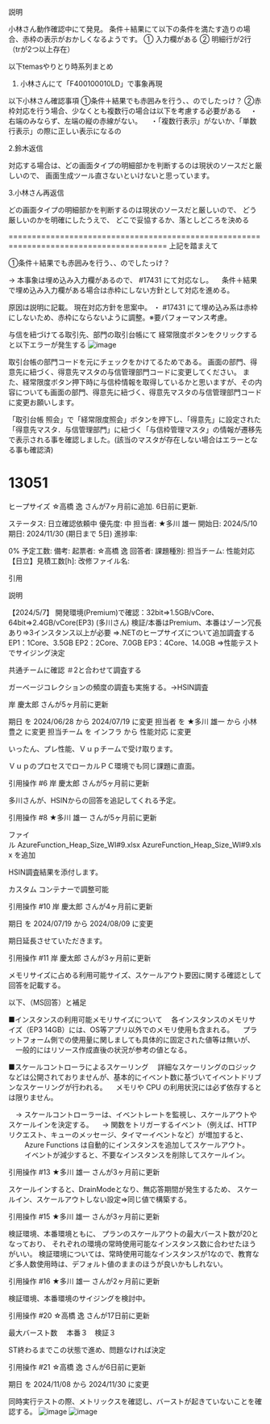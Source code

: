 


説明

小林さん動作確認中にて発見。
条件＋結果にて以下の条件を満たす造りの場合、赤枠の表示がおかしくなるようです。
① 入力欄がある
② 明細行が2行（trが2つ以上存在）

以下temasやりとり時系列まとめ
1. 小林さんにて「F400100010LD」で事象再現




























以下小林さん確認事項
①条件＋結果でも赤囲みを行う、、のでしたっけ？
②赤枠対応を行う場合、少なくとも複数行の場合は以下を考慮する必要がある
　・右端のみならず、左端の縦の赤線がない。
　・「複数行表示」がないか、「単数行表示」の際に正しい表示になるの

2.鈴木返信

対応する場合は、どの画面タイプの明細部かを判断するのは現状のソースだと厳しいので、
画面生成ツール直さないといけないと思っています。



3.小林さん再返信

どの画面タイプの明細部かを判断するのは現状のソースだと厳しいので、
どう厳しいのかを明確にしたうえで、
どこで妥協するか、落としどころを決める

========================================================================================
上記を踏まえて

①条件＋結果でも赤囲みを行う、、のでしたっけ？

→ 本事象は埋め込み入力欄があるので、 #17431 にて対応なし。
　条件＋結果で埋め込み入力欄がある場合は赤枠にしない方針として対応を進める。

原因は説明に記載。
現在対応方針を思案中。
・ #17431 にて埋め込み系は赤枠にしないため、赤枠にならないように調整。※要パフォーマンス考慮。




与信を紐づけてる取引先、部門の取引台帳にて
経常限度ボタンをクリックすると以下エラーが発生する
![image](https://github.com/user-attachments/assets/d356fe90-4b4c-4f7b-ae06-ac6035c5c5d8)


取引台帳の部門コードを元にチェックをかけてるためである。
画面の部門、得意先に紐づく、得意先マスタの与信管理部門コードに変更してください。
また、経常限度ボタン押下時に与信枠情報を取得しているかと思いますが、その内容についても画面の部門、得意先に紐づく、得意先マスタの与信管理部門コードに変更お願いします。



「取引台帳 照会」で「経常限度照会」ボタンを押下し、「得意先」に設定された「得意先マスタ．与信管理部門」に紐づく「与信枠管理マスタ」の情報が遷移先で表示される事を確認しました。(該当のマスタが存在しない場合はエラーとなる事も確認済)

# 13051
ヒープサイズ
☆高橋 逸 さんが7ヶ月前に追加. 6日前に更新.


ステータス:
日立確認依頼中
優先度:
中
担当者:
★多川 雄一
開始日:
2024/5/10
期日:
2024/11/30 (期日まで 5日)
進捗率:

0%
予定工数:
備考:
起票者:
☆高橋 逸
回答者:
課題種別:
担当チーム:
性能対応
【日立】見積工数[h]:
改修ファイル名:


引用

説明

【2024/5/7】
開発環境(Premium)で確認：32bit⇒1.5GB/vCore、64bit⇒2.4GB/vCore(EP3) (多川さん)
検証/本番はPremium、本番はゾーン冗長あり⇒3インスタンス以上が必要
⇒.NETのヒープサイズについて追加調査する
EP1：1Core、3.5GB
EP2：2Core、7.0GB
EP3：4Core、14.0GB
⇒性能テストでサイジング決定

共通チームに確認
＃2と合わせて調査する

ガーベージコレクションの頻度の調査も実施する。→HSIN調査

岸 慶太郎 さんが5ヶ月前に更新

期日 を 2024/06/28 から 2024/07/19 に変更
担当者 を ★多川 雄一 から 小林 豊之 に変更
担当チーム を インフラ から 性能対応 に変更

いったん、プレ性能、Ｖｕｐチームで受け取ります。

ＶｕｐのプロセスでローカルＰＣ環境でも同じ課題に直面。

引用操作 #6
岸 慶太郎 さんが5ヶ月前に更新

多川さんが、HSINからの回答を追記してくれる予定。

引用操作 #8
★多川 雄一 さんが5ヶ月前に更新

ファイル AzureFunction_Heap_Size_WI#9.xlsx AzureFunction_Heap_Size_WI#9.xlsx を追加

HSIN調査結果を添付します。

カスタム コンテナーで調整可能

引用操作 #10
岸 慶太郎 さんが4ヶ月前に更新

期日 を 2024/07/19 から 2024/08/09 に変更

期日延長させていただきます。

引用操作 #11
岸 慶太郎 さんが3ヶ月前に更新

メモリサイズに占める利用可能サイズ、スケールアウト要因に関する確認として回答を記載する。

以下、（MS回答）と補足

■インスタンスの利用可能メモリサイズについて
　各インスタンスのメモリサイズ（EP3 14GB）には、OS等アプリ以外でのメモリ使用も含まれる。
　プラットフォーム側での使用量に関しましても具体的に固定された値等は無いが、
　一般的にはリソース作成直後の状況が参考の値となる。

■スケールコントローラによるスケーリング
　詳細なスケーリングのロジックなどは公開されておりませんが、基本的にイベント数に基づいてイベントドリブンなスケーリングが行われる。
　メモリや CPU の利用状況には必ず依存するとは限りません。

　→ スケールコントローラーは、イベントレートを監視し、スケールアウトやスケールインを決定する。
　→ 関数をトリガーするイベント（例えば、HTTPリクエスト、キューのメッセージ、タイマーイベントなど）が増加すると、
　　 Azure Functions は自動的にインスタンスを追加してスケールアウト。
　　 イベントが減少すると、不要なインスタンスを削除してスケールイン。

引用操作 #13
★多川 雄一 さんが3ヶ月前に更新

スケールインすると、DrainModeとなり、無応答期間が発生するため、
スケールイン、スケールアウトしない設定⇒同じ値で構築する。

引用操作 #15
★多川 雄一 さんが3ヶ月前に更新

検証環境、本番環境ともに、
プランのスケールアウトの最大バースト数が20となっており、
それぞれの環境の常時使用可能なインスタンス数に合わせたほうがいい。
検証環境については、常時使用可能なインスタンスが1なので、教育など多人数使用時は、デフォルト値のままのほうが良いかもしれない。

引用操作 #16
★多川 雄一 さんが2ヶ月前に更新

検証環境、本番環境のサイジングを検討中。

引用操作 #20
☆高橋 逸 さんが17日前に更新

最大バースト数
　本番３　検証３

ST終わるまでこの状態で進め、問題なければ決定

引用操作 #21
☆高橋 逸 さんが6日前に更新

期日 を 2024/11/08 から 2024/11/30 に変更

同時実行テストの際、メトリックスを確認し、バーストが起きていないことを確認する。
![image](https://github.com/user-attachments/assets/c7cc9abf-18bf-45c0-acd4-306e3afe48bf)
![image](https://github.com/user-attachments/assets/7b4e364f-a7ab-4c09-b6e8-3537606051c0)


